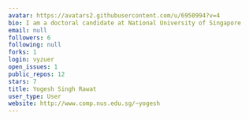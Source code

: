 ```yaml
---
avatar: https://avatars2.githubusercontent.com/u/6950994?v=4
bio: I am a doctoral candidate at National University of Singapore
email: null
followers: 6
following: null
forks: 1
login: vyzuer
open_issues: 1
public_repos: 12
stars: 7
title: Yogesh Singh Rawat
user_type: User
website: http://www.comp.nus.edu.sg/~yogesh
---
```

